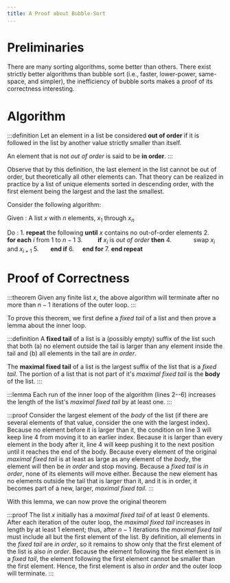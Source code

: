 ```yaml
---
title: A Proof about Bubble-Sort
...
```


# Preliminaries

There are many sorting algorithms, some better than others.
There exist strictly better algorithms than bubble sort
(i.e., faster, lower-power, same-space, and simpler),
the inefficiency of bubble sorts makes a proof of its correctness interesting.

# Algorithm

:::definition
Let an element in a list be considered **out of order** if it is followed in the list by another value strictly smaller than itself.

An element that is not *out of order* is said to be **in order**.
:::

Observe that by this definition, the last element in the list cannot be out of order, but theoretically all other elements can.
That theory can be realized in practice by a list of unique elements sorted in descending order, with the first element being the largest and the last the smallest.


Consider the following algorithm:

Given
:   A list $x$ with $n$ elements, $x_1$ through $x_n$

Do
:   1. **repeat** the following **until** $x$ contains no out-of-order elements
    2.     **for each** $i$ from $1$ to $n-1$
    3.         **if** $x_i$ is *out of order* **then**
    4.             swap $x_i$ and $x_{i+1}$
    5.        **end if**
    6.     **end for**
    7. **end repeat**

# Proof of Correctness


:::theorem
Given any finite list $x$, the above algorithm will terminate after no more than $n-1$ iterations of the outer loop.
:::

To prove this theorem, we first define a *fixed tail* of a list and then prove a lemma about the inner loop.

:::definition
A **fixed tail** of a list is a (possibly empty) suffix of the list such that both (a) no element outside the tail is larger than any element inside the tail and (b) all elements in the tail are *in order*.

The **maximal fixed tail** of a list is the largest suffix of the list that is a *fixed tail*.
The portion of a list that is not part of it's *maximal fixed tail* is the **body** of the list.
:::

:::lemma
Each run of the inner loop of the algorithm (lines 2--6) increases the length of the list's *maximal fixed tail* by at least one.
:::

:::proof
Consider the largest element of the *body* of the list (if there are several elements of that value, consider the one with the largest index).
Because no element before it is larger than it, the condition on line 3 will keep line 4 from moving it to an earlier index.
Because it is larger than every element in the body after it, line 4 will keep pushing it to the next position until it reaches the end of the body.
Because every element of the original *maximal fixed tail* is at least as large as any element of the *body*, the element will then be *in order* and stop moving.
Because a *fixed tail* is *in order*, none of its elements will move either.
Because the new element has no elements outside the tail that is larger than it, and it is in order, it becomes part of a new, larger, *maximal fixed tail*.
:::

With this lemma, we can now prove the original theorem

:::proof
The list $x$ initially has a *maximal fixed tail* of at least 0 elements.
After each iteration of the outer loop, the *maximal fixed tail* increases in length by at least 1 element; thus, after $n-1$ iterations the *maximal fixed tail* must include all but the first element of the list.
By definition, all elements in the *fixed tail* are *in order*, so it remains to show only that the first element of the list is also *in order*.
Because the element following the first element is in a *fixed tail*,
the element following the first element cannot be smaller than the first element.
Hence, the first element is also *in order*
and the outer loop will terminate.
:::

